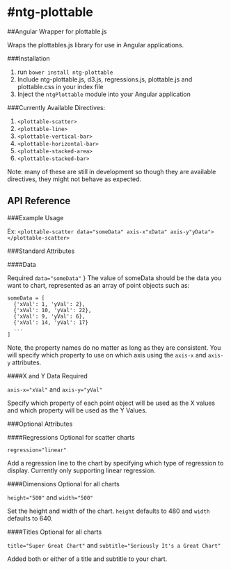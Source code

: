 #ntg-plottable
=============

##Angular Wrapper for plottable.js

Wraps the plottables.js library for use in Angular applications. 

###Installation

1. run `bower install ntg-plottable`
2. Include ntg-plottable.js, d3.js, regressions.js, plottable.js and plottable.css in your index file
3. Inject the `ntgPlottable` module into your Angular application


###Currently Available Directives:

1. `<plottable-scatter>`
2. `<plottable-line>`
3. `<plottable-vertical-bar>`
4. `<plottable-horizontal-bar>`
5. `<plottable-stacked-area>`
6. `<plottable-stacked-bar>`

Note: many of these are still in development so though they are available directives, they might not behave as expected.


## API Reference

###Example Usage

Ex: `<plottable-scatter data="someData" axis-x"xData" axis-y"yData"></plottable-scatter>`


###Standard Attributes

####Data

Required
`data="someData"`
}
The value of someData should be the data you want to chart, represented as an array of point objects such as:

```
someData = [
  {'xVal': 1, 'yVal': 2},
  {'xVal': 10, 'yVal': 22},
  {'xVal': 9, 'yVal': 6},
  {'xVal': 14, 'yVal': 17}
  ...
]
```

Note, the property names do no matter as long as they are consistent. You will specify which property to use on which axis using the `axis-x` and `axis-y` attributes.


####X and Y Data
Required

`axis-x="xVal"` and `axis-y="yVal"`


Specify which property of each point object will be used as the X values and which property will be used as the Y Values.


###Optional Attributes

####Regressions
Optional for scatter charts

`regression="linear"`

Add a regression line to the chart by specifying which type of regression to display. Currently only supporting linear regression.

####Dimensions
Optional for all charts

`height="500"` and `width="500"`


Set the height and width of the chart. `height` defaults to 480 and `width` defaults to 640.

####Titles
Optional for all charts

`title="Super Great Chart"` and `subtitle="Seriously It's a Great Chart"`

Added both or either of a title and subtitle to your chart.


